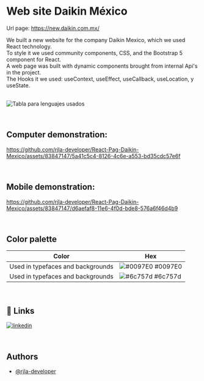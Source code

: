 # Web site Daikin México

Url page: https://new.daikin.com.mx/
</br>

We built a new website for the company Daikin Mexico, which we used React technology. </br>
To style it we used community components, CSS, and the Bootstrap 5 component for React. </br>
A web page was built with dynamic components brought from internal Api's in the project. </br>
The Hooks it we used: useContext, useEffect, useCallback, useLocation, y useState. </br>
</br>

![Tabla para lenguajes usados](https://github.com/rjla-developer/React-Pag-Daikin-Mexico/assets/83847147/a9a092a5-6922-4ee4-bdf0-58ea0d4c67b2)


</br>

## Computer demonstration:
https://github.com/rjla-developer/React-Pag-Daikin-Mexico/assets/83847147/5a41c5c4-8126-4c6e-a553-bd35cdc57e6f


</br>

## Mobile demonstration: 
https://github.com/rjla-developer/React-Pag-Daikin-Mexico/assets/83847147/d6aefaf8-11e6-4f0d-bde8-576a6f46d4b9


</br>


## Color palette

| Color             | Hex                                                                |
| ----------------- | ------------------------------------------------------------------ |
| Used in typefaces and backgrounds | ![#0097E0](https://via.placeholder.com/10/0097E0?text=+) #0097E0 |
| Used in typefaces and backgrounds | ![#6c757d](https://via.placeholder.com/10/6c757d?text=+) #6c757d |

</br>

## 🔗 Links

[![linkedin](https://img.shields.io/badge/linkedin-0A66C2?style=for-the-badge&logo=linkedin&logoColor=white)](https://www.linkedin.com/in/rjla-developer/)

</br>

## Authors

- [@rjla-developer](https://www.github.com/rjla-developer)
